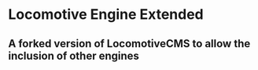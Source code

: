 # Locomotive Engine Extended

## A forked version of LocomotiveCMS to allow the inclusion of other engines

